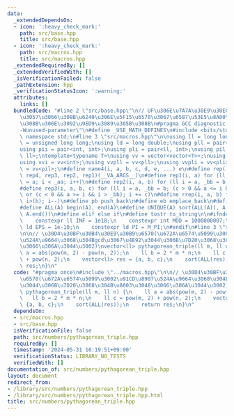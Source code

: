 ```yaml
---
data:
  _extendedDependsOn:
  - icon: ':heavy_check_mark:'
    path: src/base.hpp
    title: src/base.hpp
  - icon: ':heavy_check_mark:'
    path: src/macros.hpp
    title: src/macros.hpp
  _extendedRequiredBy: []
  _extendedVerifiedWith: []
  _isVerificationFailed: false
  _pathExtension: hpp
  _verificationStatusIcon: ':warning:'
  attributes:
    links: []
  bundledCode: "#line 2 \"src/base.hpp\"\n// UF\u306E\u7A7A\u30E9\u30E0\u30C0\u6E21\
    \u3057\u3066\u308B\u6240\u306E\u5F15\u6570\u3067\u6587\u53E5\u8A00\u308F\u308C\
    \u308B\u306E\u3092\u9ED9\u3089\u305B\u308B\n#pragma GCC diagnostic ignored \"\
    -Wunused-parameter\"\n#define _USE_MATH_DEFINES\n#include <bits/stdc++.h>\nusing\
    \ namespace std;\n#line 3 \"src/macros.hpp\"\n\nusing ll = long long;\nusing ull\
    \ = unsigned long long;\nusing ld = long double;\nusing pll = pair<ll, ll>;\n\
    using pii = pair<int, int>;\nusing pli = pair<ll, int>;\nusing pil = pair<int,\
    \ ll>;\ntemplate<typename T>\nusing vv = vector<vector<T>>;\nusing vvl = vv<ll>;\n\
    using vvi = vv<int>;\nusing vvpll = vv<pll>;\nusing vvpli = vv<pli>;\nusing vvpil\
    \ = vv<pil>;\n#define name4(i, a, b, c, d, e, ...) e\n#define rep(...) name4(__VA_ARGS__,\
    \ rep4, rep3, rep2, rep1)(__VA_ARGS__)\n#define rep1(i, a) for (ll i = 0, _aa\
    \ = a; i < _aa; i++)\n#define rep2(i, a, b) for (ll i = a, _bb = b; i < _bb; i++)\n\
    #define rep3(i, a, b, c) for (ll i = a, _bb = b; (c > 0 && a <= i && i < _bb)\
    \ or (c < 0 && a >= i && i > _bb); i += c)\n#define rrep(i, a, b) for (ll i=(a);\
    \ i>(b); i--)\n#define pb push_back\n#define eb emplace_back\n#define mkp make_pair\n\
    #define ALL(A) begin(A), end(A)\n#define UNIQUE(A) sort(ALL(A)), A.erase(unique(ALL(A)),\
    \ A.end())\n#define elif else if\n#define tostr to_string\n\n#ifndef CONSTANTS\n\
    \    constexpr ll INF = 1e18;\n    constexpr int MOD = 1000000007;\n    constexpr\
    \ ld EPS = 1e-10;\n    constexpr ld PI = M_PI;\n#endif\n#line 3 \"src/numbers/pythagorean_triple.hpp\"\
    \n\n// \u30D4\u30BF\u30B4\u30E9\u30B9\u6570(\u672A\u6574\u5099\u3002\u91CD\u8907\
    \u524A\u9664\u3068\u304Bgcd\u3067\u4E92\u3044\u306B\u7D20\u3068\u304B\u8003\u3048\
    \u3066\u306A\u3044\u3002)\nvector<ll> pythagorean_triple(ll m, ll n) {\n    ll\
    \ a = abs(pow(m, 2) - pow(n, 2));\n    ll b = 2 * m * n;\n    ll c = pow(m, 2)\
    \ + pow(n, 2);\n    vector<ll> res = {a, b, c};\n    sort(ALL(res));\n    return\
    \ res;\n}\n"
  code: "#pragma once\n#include \"../macros.hpp\"\n\n// \u30D4\u30BF\u30B4\u30E9\u30B9\
    \u6570(\u672A\u6574\u5099\u3002\u91CD\u8907\u524A\u9664\u3068\u304Bgcd\u3067\u4E92\
    \u3044\u306B\u7D20\u3068\u304B\u8003\u3048\u3066\u306A\u3044\u3002)\nvector<ll>\
    \ pythagorean_triple(ll m, ll n) {\n    ll a = abs(pow(m, 2) - pow(n, 2));\n \
    \   ll b = 2 * m * n;\n    ll c = pow(m, 2) + pow(n, 2);\n    vector<ll> res =\
    \ {a, b, c};\n    sort(ALL(res));\n    return res;\n}\n"
  dependsOn:
  - src/macros.hpp
  - src/base.hpp
  isVerificationFile: false
  path: src/numbers/pythagorean_triple.hpp
  requiredBy: []
  timestamp: '2024-05-31 16:19:51+09:00'
  verificationStatus: LIBRARY_NO_TESTS
  verifiedWith: []
documentation_of: src/numbers/pythagorean_triple.hpp
layout: document
redirect_from:
- /library/src/numbers/pythagorean_triple.hpp
- /library/src/numbers/pythagorean_triple.hpp.html
title: src/numbers/pythagorean_triple.hpp
---
```

